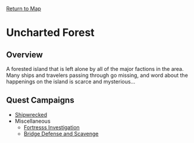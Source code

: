[Return to Map](https://barry4356.pythonanywhere.com/aof_interactive_map?showQuests=on)

# Uncharted Forest

## Overview
A forested island that is left alone by all of the major factions in the area. Many ships and travelers passing through go missing, and word about the happenings on the island is scarce and mysterious...

## Quest Campaigns

* [Shipwrecked](ShipwreckedCampaign.md#shipwrecked-campaign)
* Miscellaneous
    * [Fortresss Investigation](FortressInvestigation.md#overview)
    * [Bridge Defense and Scavenge](BridgeDefenseAndScavenge.md#overview)
